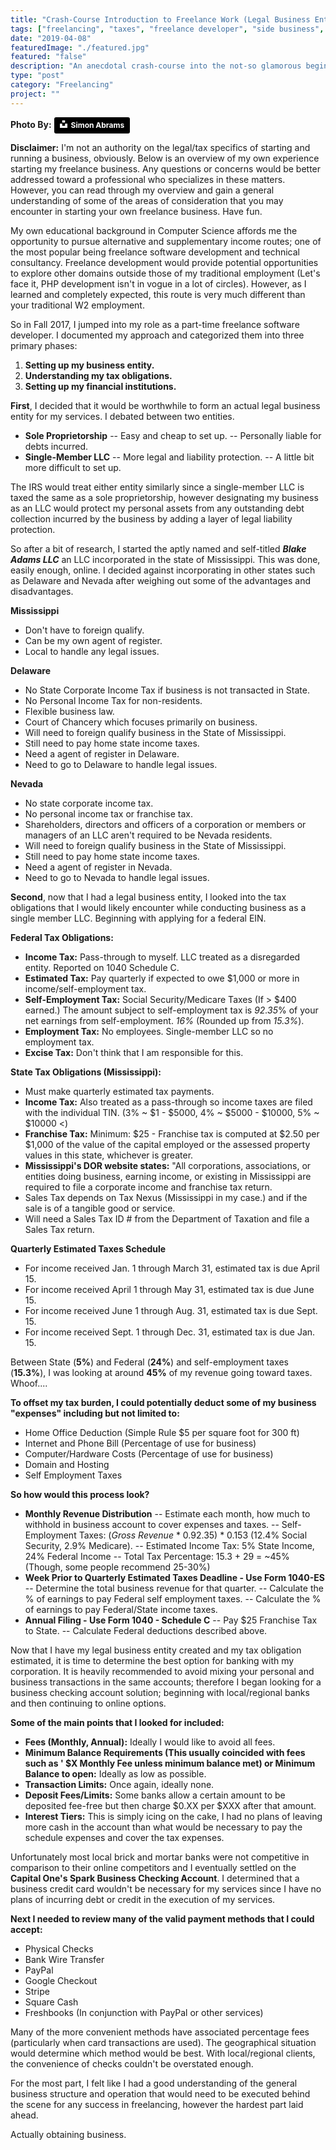 ```yaml
---
title: "Crash-Course Introduction to Freelance Work (Legal Business Entity, Taxes, and Financial Institutions)"
tags: ["freelancing", "taxes", "freelance developer", "side business", "legal"]
date: "2019-04-08"
featuredImage: "./featured.jpg"
featured: "false"
description: "An anecdotal crash-course into the not-so glamorous beginnings to starting a part-time freelance software development business: taxes, bank accounts, business entities and more..."
type: "post"
category: "Freelancing"
project: ""
---
```

**Photo By:** <a style="background-color:black;color:white;text-decoration:none;padding:4px 6px;font-family:-apple-system, BlinkMacSystemFont, &quot;San Francisco&quot;, &quot;Helvetica Neue&quot;, Helvetica, Ubuntu, Roboto, Noto, &quot;Segoe UI&quot;, Arial, sans-serif;font-size:12px;font-weight:bold;line-height:1.2;display:inline-block;border-radius:3px" href="https://unsplash.com/@flysi3000?utm_medium=referral&amp;utm_campaign=photographer-credit&amp;utm_content=creditBadge" target="_blank" rel="noopener noreferrer" title="Download free do whatever you want high-resolution photos from Simon Abrams"><span style="display:inline-block;padding:2px 3px"><svg xmlns="http://www.w3.org/2000/svg" style="height:12px;width:auto;position:relative;vertical-align:middle;top:-2px;fill:white" viewBox="0 0 32 32"><title>unsplash-logo</title><path d="M10 9V0h12v9H10zm12 5h10v18H0V14h10v9h12v-9z"></path></svg></span><span style="display:inline-block;padding:2px 3px">Simon Abrams</span></a>

**Disclaimer:** I'm not an authority on the legal/tax specifics of starting and running a business, obviously. Below is an overview of my own experience starting my freelance business. Any questions or concerns would be better addressed toward a professional who specializes in these matters. However, you can read through my overview and gain a general understanding of some of the areas of consideration that you may encounter in starting your own freelance business. Have fun.

My own educational background in Computer Science affords me the opportunity to pursue alternative and supplementary income routes; one of the most popular being freelance software development and technical consultancy. Freelance development would provide potential opportunities to explore other domains outside those of my traditional employment (Let's face it, PHP development isn't in vogue in a lot of circles). However, as I learned and completely expected, this route is very much different than your traditional W2 employment. 

So in Fall 2017, I jumped into my role as a part-time freelance software developer. I documented my approach and categorized them into three primary phases:

1. **Setting up my business entity.**
2. **Understanding my tax obligations.**
3. **Setting up my financial institutions.**

**First**, I decided that it would be worthwhile to form an actual legal business entity for my services. I debated between two entities.

- **Sole Proprietorship**
-- Easy and cheap to set up.
-- Personally liable for debts incurred.
- **Single-Member LLC**
-- More legal and liability protection.
-- A little bit more difficult to set up. 

The IRS would treat either entity similarly since a single-member LLC is taxed the same as a sole proprietorship, however designating my business as an LLC would protect my personal assets from any outstanding debt collection incurred by the business by adding a layer of legal liability protection.

So after a bit of research, I started the aptly named and self-titled ***Blake Adams LLC*** an LLC incorporated in the state of Mississippi. This was done, easily enough, online. I decided against incorporating in other states such as Delaware and Nevada after weighing out some of the advantages and disadvantages.

**Mississippi**
+ Don't have to foreign qualify.
+ Can be my own agent of register.
+ Local to handle any legal issues.

**Delaware**
- No State Corporate Income Tax if business is not transacted in State.
- No Personal Income Tax for non-residents.
- Flexible business law.
- Court of Chancery which focuses primarily on business.
- Will need to foreign qualify business in the State of Mississippi.
- Still need to pay home state income taxes.
- Need a agent of register in Delaware.
- Need to go to Delaware to handle legal issues.

**Nevada**
- No state corporate income tax.
- No personal income tax or franchise tax.
- Shareholders, directors and officers of a corporation or members or managers of an LLC aren't required to be Nevada residents.
- Will need to foreign qualify business in the State of Mississippi.
- Still need to pay home state income taxes.
- Need a agent of register in Nevada.
- Need to go to Nevada to handle legal issues.

**Second**, now that I had a legal business entity, I looked into the tax obligations that I would likely encounter while conducting business as a single member LLC. Beginning with applying for a federal EIN. 

**Federal Tax Obligations:**
-   **Income Tax:** Pass-through to myself. LLC treated as a disregarded entity. Reported on 1040 Schedule C.
-   **Estimated Tax:** Pay quarterly if expected to owe $1,000 or more in income/self-employment tax.
-   **Self-Employment Tax:** Social Security/Medicare Taxes (If > $400 earned.) The amount subject to self-employment tax is *92.35*% of your net earnings from self-employment. *16%* (Rounded up from *15.3%*).
-   **Employment Tax:** No employees. Single-member LLC so no employment tax.
-   **Excise Tax:** Don't think that I am responsible for this.
  
**State Tax Obligations (Mississippi):**
-   Must make quarterly estimated tax payments.
-   **Income Tax:** Also treated as a pass-through so income taxes are filed with the individual TIN. (3% ~ $1 - $5000, 4% ~ $5000 - $10000, 5% ~ $10000 <)
-   **Franchise Tax:** Minimum: $25 - Franchise tax is computed at $2.50 per $1,000 of the value of the capital employed or the assessed property values in this state, whichever is greater.
-   **Mississippi's DOR website states:**  "All corporations, associations, or entities doing business, earning income, or existing in Mississippi are required to file a corporate income and franchise tax return.
-   Sales Tax depends on Tax Nexus (Mississippi in my case.) and if the sale is of a tangible good or service.
-   Will need a Sales Tax ID # from the Department of Taxation and file a Sales Tax return.

**Quarterly Estimated Taxes Schedule**
-   For income received Jan. 1 through March 31, estimated tax is due April 15.
-   For income received April 1 through May 31, estimated tax is due June 15.
-   For income received June 1 through Aug. 31, estimated tax is due Sept. 15.
-   For income received Sept. 1 through Dec. 31, estimated tax is due Jan. 15.

Between State (**5%**) and Federal (**24%**)  and self-employment taxes (**15.3%**), I was looking at around **45%** of my revenue going toward taxes. Whoof....

**To offset my tax burden, I could potentially deduct some of my business "expenses" including but not limited to:**

-   Home Office Deduction (Simple Rule $5 per square foot for 300 ft)
-   Internet and Phone Bill (Percentage of use for business)
-   Computer/Hardware Costs (Percentage of use for business)
-   Domain and Hosting
-   Self Employment Taxes

**So how would this process look?**

-   **Monthly Revenue Distribution**
--   Estimate each month, how much to withhold in business account to cover expenses and taxes.
--   Self-Employment Taxes: (*Gross Revenue* * 0.92.35) * 0.153 (12.4% Social Security, 2.9% Medicare). 
--   Estimated Income Tax: 5% State Income, 24% Federal Income
--   Total Tax Percentage: 15.3 + 29 = ~45% (Though, some people recommend 25-30%)
-   **Week Prior to Quarterly Estimated Taxes Deadline - Use Form 1040-ES**
--   Determine the total business revenue for that quarter.
--   Calculate the % of earnings to pay Federal self employment taxes.
--   Calculate the % of earnings to pay Federal/State income taxes.
-   **Annual Filing - Use Form 1040 - Schedule C**
--   Pay $25 Franchise Tax to State.
--   Calculate Federal deductions described above.

Now that I have my legal business entity created and my tax obligation estimated, it is time to determine the best option for banking with my corporation. It is heavily recommended to avoid mixing your personal and business transactions in the same accounts; therefore I began looking for a business checking account solution; beginning with local/regional banks and then continuing to online options.

**Some of the main points that I looked for included:**
- **Fees (Monthly, Annual):** Ideally I would like to avoid all fees.
- **Minimum Balance Requirements (This usually coincided with fees such as ' $X Monthly Fee unless minimum balance met) or Minimum Balance to open:** Ideally as low as possible.
- **Transaction Limits:** Once again, ideally none.
- **Deposit Fees/Limits:** Some banks allow a certain amount to be deposited fee-free but then charge $0.XX per $XXX after that amount.
- **Interest Tiers:** This is simply icing on the cake, I had no plans of leaving more cash in the account than what would be necessary to pay the schedule expenses and cover the tax expenses.

Unfortunately most local brick and mortar banks were not competitive in comparison to their online competitors and I eventually settled on the **Capital One's Spark Business Checking Account**. I determined that a business credit card wouldn't be necessary for my services since I have no plans of incurring debt or credit in the execution of my services.

**Next I needed to review many of the valid payment methods that I could accept:**

-   Physical Checks
-   Bank Wire Transfer
-   PayPal
-   Google Checkout
-   Stripe
-   Square Cash
-   Freshbooks (In conjunction with PayPal or other services)

Many of the more convenient methods have associated percentage fees (particularly when card transactions are used). The geographical situation would determine which method would be best. With local/regional clients, the convenience of checks couldn't be overstated enough.

For the most part, I felt like I had a good understanding of the general business structure and operation that would need to be executed behind the scene for any success in freelancing, however the hardest part laid ahead. 

Actually obtaining business.